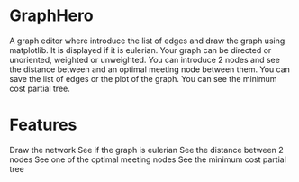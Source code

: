 # GraphHero
A graph editor where introduce the list of edges and draw the graph using matplotlib. It is displayed if it is eulerian. Your graph can be directed or unoriented, weighted or unweighted. You can introduce 2 nodes and see the distance between and an optimal meeting node between them. You can save the list of edges or the plot of the graph. You can see the minimum cost partial tree.
# Features
Draw the network
See if the graph is eulerian
See the distance between 2 nodes
See one of the optimal meeting nodes
See the minimum cost partial tree
